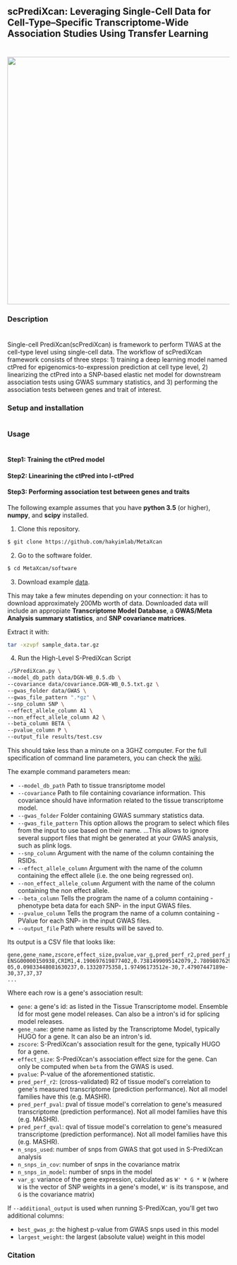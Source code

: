 ## scPrediXcan: Leveraging Single-Cell Data for Cell-Type–Specific Transcriptome-Wide Association Studies Using Transfer Learning  
#
<p align="center">
  <img height="560" src="Figures/scPrediXcan_workflow.png">
</p>

### Description
# 
Single-cell PrediXcan(scPrediXcan) is framework to perform TWAS at the cell-type level using single-cell data. The workflow of scPrediXcan framework consists of three steps: 1) training a deep learning model named ctPred for epigenomics-to-expression prediction at cell type level, 2) linearizing the ctPred into a SNP-based elastic net model for downstream association tests using GWAS summary statistics, and 3) performing the association tests between genes and trait of interest.

### Setup and installation
#

### Usage
# 

#### Step1: Training the ctPred model  

#### Step2: Linearining the ctPred into l-ctPred  

#### Step3: Performing association test between genes and traits 

The following example assumes that you have **python 3.5** (or higher), **numpy**, and **scipy** installed.

1) Clone this repository.
```bash
$ git clone https://github.com/hakyimlab/MetaXcan
```

2) Go to the software folder.
```bash
$ cd MetaXcan/software
```

3) Download example [data](https://uchicago.box.com/s/us7qhue3juubq66tktpogeansahxszg9).

This may take a few minutes depending on your connection: it has to download approximately 200Mb worth of data.
Downloaded data will include an appropiate **Transcriptome Model Database**, a **GWAS/Meta Analysis summary statistics**, and **SNP covariance matrices**.

Extract it with:
```bash
tar -xzvpf sample_data.tar.gz
```

4) Run the High-Level S-PrediXcan Script
```bash
./SPrediXcan.py \
--model_db_path data/DGN-WB_0.5.db \
--covariance data/covariance.DGN-WB_0.5.txt.gz \
--gwas_folder data/GWAS \
--gwas_file_pattern ".*gz" \
--snp_column SNP \
--effect_allele_column A1 \
--non_effect_allele_column A2 \
--beta_column BETA \
--pvalue_column P \
--output_file results/test.csv
```
This should take less than a minute on a 3GHZ computer. For the full specification of command line parameters, you can check the [wiki](https://github.com/hakyimlab/MetaXcan/wiki/MetaXcan's-Command-Line-Reference).


The example command parameters mean:

* `--model_db_path` Path to tissue transriptome model
* `--covariance` Path to file containing covariance information. This covariance should have information related to the tissue transcriptome model.
* `--gwas_folder` Folder containing GWAS summary statistics data.
* `--gwas_file_pattern` This option allows the program to select which files from the input to use based on their name.
...This allows to ignore several support files that might be generated at your GWAS analysis, such as plink logs.
* `--snp_column` Argument with the name of the column containing the RSIDs.
* `--effect_allele_column` Argument with the name of the column containing the effect allele (i.e. the one being regressed on).
* `--non_effect_allele_column` Argument with the name of the column containing the non effect allele.
* `--beta_column` Tells the program the name of a column containing -phenotype beta data for each SNP- in the input GWAS files.
* `--pvalue_column` Tells the program the name of a column containing -PValue for each SNP- in the input GWAS files.
* `--output_file` Path where results will be saved to.

Its output is a CSV file that looks like:

```
gene,gene_name,zscore,effect_size,pvalue,var_g,pred_perf_r2,pred_perf_pval,pred_perf_qval,n_snps_used,n_snps_in_cov,n_snps_in_model
ENSG00000150938,CRIM1,4.190697619877402,0.7381499095142079,2.7809807629839122e-05,0.09833448081630237,0.13320775358,1.97496173512e-30,7.47907447189e-30,37,37,37
...
```
Where each row is a gene's association result:
* `gene`: a gene's id: as listed in the Tissue Transcriptome model.
Ensemble Id for most gene model releases. Can also be a intron's id for splicing model releases.
* `gene_name`: gene name as listed by the Transcriptome Model, typically HUGO for a gene. It can also be an intron's id.
* `zscore`: S-PrediXcan's association result for the gene, typically HUGO for a gene.
* `effect_size`: S-PrediXcan's association effect size for the gene. Can only be computed when `beta` from the GWAS is used.
* `pvalue`: P-value of the aforementioned statistic.
* `pred_perf_r2`: (cross-validated) R2 of tissue model's correlation to gene's measured transcriptome (prediction performance). Not all model families have this (e.g. MASHR).
* `pred_perf_pval`: pval of tissue model's correlation to gene's measured transcriptome (prediction performance). Not all model families have this (e.g. MASHR).
* `pred_perf_qval`: qval of tissue model's correlation to gene's measured transcriptome (prediction performance). Not all model families have this (e.g. MASHR).
* `n_snps_used`: number of snps from GWAS that got used in S-PrediXcan analysis
* `n_snps_in_cov`: number of snps in the covariance matrix
* `n_snps_in_model`: number of snps in the model
* `var_g`: variance of the gene expression, calculated as `W' * G * W`
(where `W` is the vector of SNP weights in a gene's model,
`W'` is its transpose, and `G` is the covariance matrix)

If `--additional_output` is used when running S-PrediXcan, you'll get two additional columns:
* `best_gwas_p`: the highest p-value from GWAS snps used in this model
* `largest_weight`: the largest (absolute value) weight in this model



### Citation
#